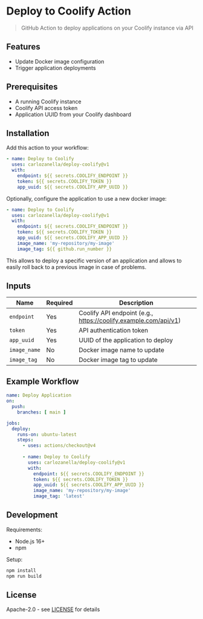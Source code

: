 # Deploy to Coolify Action

> GitHub Action to deploy applications on your Coolify instance via API

## Features

- Update Docker image configuration
- Trigger application deployments

## Prerequisites

- A running Coolify instance
- Coolify API access token
- Application UUID from your Coolify dashboard

## Installation

Add this action to your workflow:

```yaml
- name: Deploy to Coolify
  uses: carlozanella/deploy-coolify@v1
  with:
    endpoint: ${{ secrets.COOLIFY_ENDPOINT }}
    token: ${{ secrets.COOLIFY_TOKEN }}
    app_uuid: ${{ secrets.COOLIFY_APP_UUID }}
```

Optionally, configure the application to use a new docker image:
```yaml
- name: Deploy to Coolify
  uses: carlozanella/deploy-coolify@v1
  with:
    endpoint: ${{ secrets.COOLIFY_ENDPOINT }}
    token: ${{ secrets.COOLIFY_TOKEN }}
    app_uuid: ${{ secrets.COOLIFY_APP_UUID }}
    image_name: 'my-repository/my-image'
    image_tag: ${{ github.run_number }}
```
This allows to deploy a specific version of an application and allows to easily roll back to a previous image in case of problems.

## Inputs

| Name | Required | Description |
|------|----------|-------------|
| `endpoint` | Yes | Coolify API endpoint (e.g., https://coolify.example.com/api/v1) |
| `token` | Yes | API authentication token |
| `app_uuid` | Yes | UUID of the application to deploy |
| `image_name` | No | Docker image name to update |
| `image_tag` | No | Docker image tag to update |

## Example Workflow

```yaml
name: Deploy Application
on:
  push:
    branches: [ main ]

jobs:
  deploy:
    runs-on: ubuntu-latest
    steps:
      - uses: actions/checkout@v4
      
      - name: Deploy to Coolify
        uses: carlozanella/deploy-coolify@v1
        with:
          endpoint: ${{ secrets.COOLIFY_ENDPOINT }}
          token: ${{ secrets.COOLIFY_TOKEN }}
          app_uuid: ${{ secrets.COOLIFY_APP_UUID }}
          image_name: 'my-repository/my-image'
          image_tag: 'latest'
```

## Development

Requirements:
- Node.js 16+
- npm

Setup:
```bash
npm install
npm run build
```

## License

Apache-2.0 - see [LICENSE](LICENSE) for details